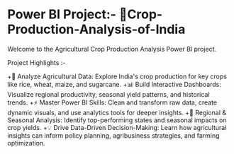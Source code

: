 # Power BI Project:- 🌾Crop-Production-Analysis-of-India
Welcome to the Agricultural Crop Production Analysis Power BI project.

Project Highlights :-

+🌱 Analyze Agricultural Data: Explore India's crop production for key crops like rice, wheat, maize, and sugarcane.
+📊 Build Interactive Dashboards: Visualize regional productivity, seasonal yield patterns, and historical trends.
+⚡ Master Power BI Skills: Clean and transform raw data, create dynamic visuals, and use analytics tools for deeper insights.
+📍 Regional & Seasonal Analysis: Identify top-performing states and seasonal impacts on crop yields.
+💡 Drive Data-Driven Decision-Making: Learn how agricultural insights can inform policy planning, agribusiness strategies, and farming optimization.
